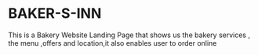 # BAKER-S-INN
 This is a Bakery Website  Landing Page that shows us the  bakery services , the menu ,offers and location,it also enables user to order online

